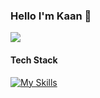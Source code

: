 ### Hello I'm Kaan 👋
![](https://komarev.com/ghpvc/?username=kaanboraoz)

#### Tech Stack
[![My Skills](https://skillicons.dev/icons?i=typescript,rust,postgres,linux,react,tailwind,nextjs)](https://skillicons.dev)
